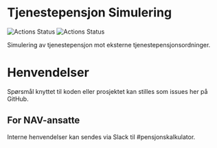Tjenestepensjon Simulering
==========================


![Actions Status](https://github.com/navikt/tjenestepensjon-simulering/workflows/Deploy%20tjenestepensjon-simulering%20to%20Prod/badge.svg)
![Actions Status](https://github.com/navikt/tjenestepensjon-simulering/workflows/Manual%20deploy%20dev/badge.svg)


Simulering av tjenestepensjon mot eksterne tjenestepensjonsordninger.

# Henvendelser

Spørsmål knyttet til koden eller prosjektet kan stilles som issues her på GitHub.

## For NAV-ansatte

Interne henvendelser kan sendes via Slack til #pensjonskalkulator.